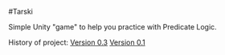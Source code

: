 #Tarski

Simple Unity "game" to help you practice with Predicate Logic.

History of project:
[Version 0.3](https://www.youtube.com/watch?v=iRrUZ9gEYgU)
[Version 0.1](https://www.youtube.com/watch?v=Afif-twABLE)
